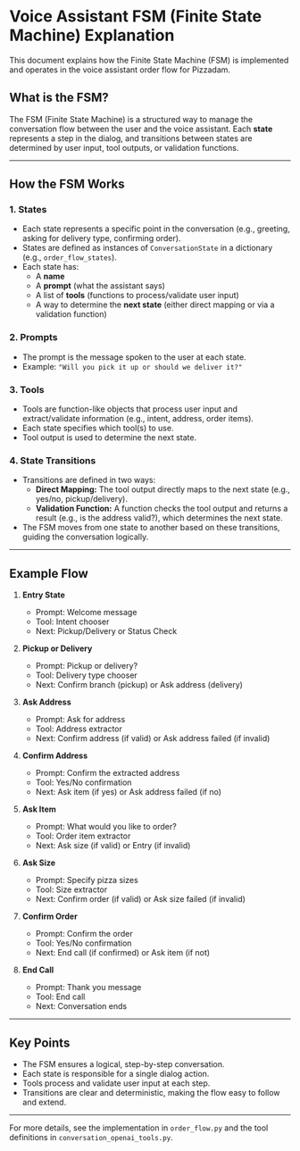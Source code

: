 # Voice Assistant FSM (Finite State Machine) Explanation

This document explains how the Finite State Machine (FSM) is implemented and operates in the voice assistant order flow for Pizzadam.

## What is the FSM?

The FSM (Finite State Machine) is a structured way to manage the conversation flow between the user and the voice assistant. Each **state** represents a step in the dialog, and transitions between states are determined by user input, tool outputs, or validation functions.

---

## How the FSM Works

### 1. **States**
- Each state represents a specific point in the conversation (e.g., greeting, asking for delivery type, confirming order).
- States are defined as instances of `ConversationState` in a dictionary (e.g., `order_flow_states`).
- Each state has:
  - A **name**
  - A **prompt** (what the assistant says)
  - A list of **tools** (functions to process/validate user input)
  - A way to determine the **next state** (either direct mapping or via a validation function)

### 2. **Prompts**
- The prompt is the message spoken to the user at each state.
- Example: `"Will you pick it up or should we deliver it?"`

### 3. **Tools**
- Tools are function-like objects that process user input and extract/validate information (e.g., intent, address, order items).
- Each state specifies which tool(s) to use.
- Tool output is used to determine the next state.

### 4. **State Transitions**
- Transitions are defined in two ways:
  - **Direct Mapping:** The tool output directly maps to the next state (e.g., yes/no, pickup/delivery).
  - **Validation Function:** A function checks the tool output and returns a result (e.g., is the address valid?), which determines the next state.
- The FSM moves from one state to another based on these transitions, guiding the conversation logically.

---

## Example Flow

1. **Entry State**
   - Prompt: Welcome message
   - Tool: Intent chooser
   - Next: Pickup/Delivery or Status Check

2. **Pickup or Delivery**
   - Prompt: Pickup or delivery?
   - Tool: Delivery type chooser
   - Next: Confirm branch (pickup) or Ask address (delivery)

3. **Ask Address**
   - Prompt: Ask for address
   - Tool: Address extractor
   - Next: Confirm address (if valid) or Ask address failed (if invalid)

4. **Confirm Address**
   - Prompt: Confirm the extracted address
   - Tool: Yes/No confirmation
   - Next: Ask item (if yes) or Ask address failed (if no)

5. **Ask Item**
   - Prompt: What would you like to order?
   - Tool: Order item extractor
   - Next: Ask size (if valid) or Entry (if invalid)

6. **Ask Size**
   - Prompt: Specify pizza sizes
   - Tool: Size extractor
   - Next: Confirm order (if valid) or Ask size failed (if invalid)

7. **Confirm Order**
   - Prompt: Confirm the order
   - Tool: Yes/No confirmation
   - Next: End call (if confirmed) or Ask item (if not)

8. **End Call**
   - Prompt: Thank you message
   - Tool: End call
   - Next: Conversation ends

---

## Key Points
- The FSM ensures a logical, step-by-step conversation.
- Each state is responsible for a single dialog action.
- Tools process and validate user input at each step.
- Transitions are clear and deterministic, making the flow easy to follow and extend.

---

For more details, see the implementation in `order_flow.py` and the tool definitions in `conversation_openai_tools.py`. 